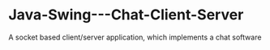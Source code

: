 # Java-Swing---Chat-Client-Server
A socket based client/server application, which implements a chat software 

